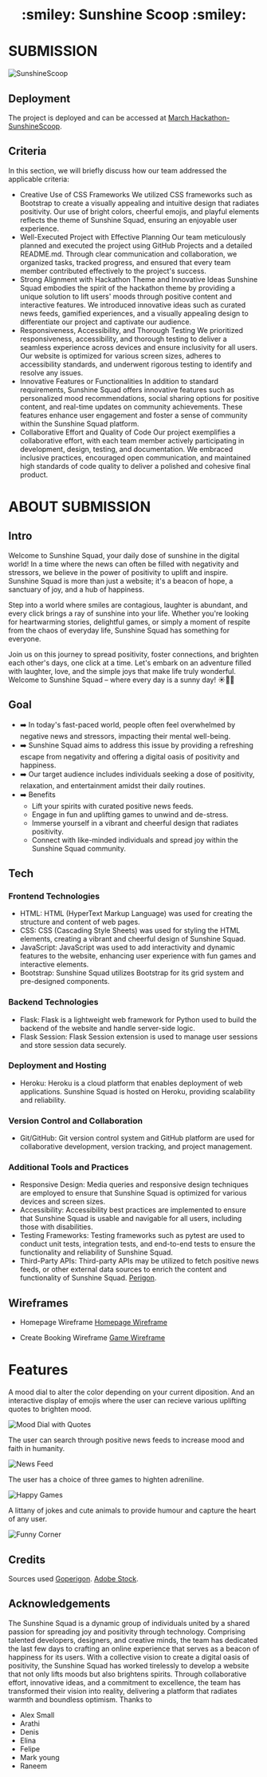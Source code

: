 
<h1 align="center"><strong> :smiley: Sunshine Scoop :smiley: </strong>

</h1>

# SUBMISSION
![SunshineScoop](appmanager/static/images/mainimage.jpg)



## Deployment
The project is deployed and can be accessed at [March Hackathon-SunshineScoop](https://march-hackathon-sunshine-squad-e5b99e572892.herokuapp.com/).

## Criteria
In this section, we will briefly discuss how our team addressed the applicable criteria:

-  Creative Use of CSS Frameworks
We utilized CSS frameworks such as Bootstrap to create a visually appealing and intuitive design that radiates positivity. Our use of bright colors, cheerful emojis, and playful elements reflects the theme of Sunshine Squad, ensuring an enjoyable user experience.
-  Well-Executed Project with Effective Planning
Our team meticulously planned and executed the project using GitHub Projects and a detailed README.md. Through clear communication and collaboration, we organized tasks, tracked progress, and ensured that every team member contributed effectively to the project's success.
-  Strong Alignment with Hackathon Theme and Innovative Ideas
Sunshine Squad embodies the spirit of the hackathon theme by providing a unique solution to lift users' moods through positive content and interactive features. We introduced innovative ideas such as curated news feeds, gamified experiences, and a visually appealing design to differentiate our project and captivate our audience.
-  Responsiveness, Accessibility, and Thorough Testing
We prioritized responsiveness, accessibility, and thorough testing to deliver a seamless experience across devices and ensure inclusivity for all users. Our website is optimized for various screen sizes, adheres to accessibility standards, and underwent rigorous testing to identify and resolve any issues.
-  Innovative Features or Functionalities
In addition to standard requirements, Sunshine Squad offers innovative features such as personalized mood recommendations, social sharing options for positive content, and real-time updates on community achievements. These features enhance user engagement and foster a sense of community within the Sunshine Squad platform.
-  Collaborative Effort and Quality of Code
Our project exemplifies a collaborative effort, with each team member actively participating in development, design, testing, and documentation. We embraced inclusive practices, encouraged open communication, and maintained high standards of code quality to deliver a polished and cohesive final product.

# ABOUT SUBMISSION
## Intro
Welcome to Sunshine Squad, your daily dose of sunshine in the digital world! In a time where the news can often be filled with negativity and stressors, we believe in the power of positivity to uplift and inspire. Sunshine Squad is more than just a website; it's a beacon of hope, a sanctuary of joy, and a hub of happiness.

Step into a world where smiles are contagious, laughter is abundant, and every click brings a ray of sunshine into your life. Whether you're looking for heartwarming stories, delightful games, or simply a moment of respite from the chaos of everyday life, Sunshine Squad has something for everyone.

Join us on this journey to spread positivity, foster connections, and brighten each other's days, one click at a time. Let's embark on an adventure filled with laughter, love, and the simple joys that make life truly wonderful. Welcome to Sunshine Squad – where every day is a sunny day! ☀️🌈😊

## Goal

- ➡️ In today's fast-paced world, people often feel overwhelmed by negative news and stressors, impacting their mental well-being.
- ➡️ Sunshine Squad aims to address this issue by providing a refreshing escape from negativity and offering a digital oasis of positivity and happiness.
- ➡️ Our target audience includes individuals seeking a dose of positivity, relaxation, and entertainment amidst their daily routines.
- ➡️ Benefits
    - Lift your spirits with curated positive news feeds.
    - Engage in fun and uplifting games to unwind and de-stress.
    - Immerse yourself in a vibrant and cheerful design that radiates positivity.
    - Connect with like-minded individuals and spread joy within the Sunshine Squad community.

## Tech
### Frontend Technologies
- HTML: HTML (HyperText Markup Language) was used for creating the structure and content of web pages.
- CSS: CSS (Cascading Style Sheets) was used for styling the HTML elements, creating a vibrant and cheerful design of Sunshine Squad.
- JavaScript: JavaScript was used to add interactivity and dynamic features to the website, enhancing user experience with fun games and interactive elements.
- Bootstrap: Sunshine Squad utilizes Bootstrap for its grid system and pre-designed components.

### Backend Technologies
- Flask: Flask is a lightweight web framework for Python used to build the backend of the website and handle server-side logic.
- Flask Session: Flask Session extension is used to manage user sessions and store session data securely.

### Deployment and Hosting
- Heroku: Heroku is a cloud platform that enables deployment of web applications. Sunshine Squad is hosted on Heroku, providing scalability and reliability.

### Version Control and Collaboration
- Git/GitHub: Git version control system and GitHub platform are used for collaborative development, version tracking, and project management.

### Additional Tools and Practices
- Responsive Design: Media queries and responsive design techniques are employed to ensure that Sunshine Squad is optimized for various devices and screen sizes.
- Accessibility: Accessibility best practices are implemented to ensure that Sunshine Squad is usable and navigable for all users, including those with disabilities.
- Testing Frameworks: Testing frameworks such as pytest are used to conduct unit tests, integration tests, and end-to-end tests to ensure the functionality and reliability of Sunshine Squad.
- Third-Party APIs: Third-party APIs may be utilized to fetch positive news feeds, or other external data sources to enrich the content and functionality of Sunshine Squad. [Perigon](https://www.goperigon.com/).

## Wireframes

- Homepage Wireframe
[Homepage Wireframe](readme/newwireframe1.png)

- Create Booking Wireframe
[Game Wireframe](readme/newwireframe2.png)

# Features

A mood dial to alter the color depending on your current diposition. And an interactive display of emojis where the user can recieve various uplifting quotes to brighten mood.    


![Mood Dial with Quotes](/appmanager/static/images/hero.png)    



The user can search through positive news feeds to increase mood and faith in humanity.    



![News Feed](/appmanager/static/images/articles.png)    


The user has a choice of three games to highten adreniline.    


![Happy Games](/appmanager/static/images/games.png)    


A littany of jokes and cute animals to provide humour and capture the heart of any user.    


![Funny Corner](/appmanager/static/images/funnycorner.png)    


## Credits
Sources used
[Goperigon](https://www.goperigon.com/).
[Adobe Stock](https://stock.adobe.com/).

## Acknowledgements
The Sunshine Squad is a dynamic group of individuals united by a shared passion for spreading joy and positivity through technology. Comprising talented developers, designers, and creative minds, the team has dedicated the last few days to crafting an online experience that serves as a beacon of happiness for its users. With a collective vision to create a digital oasis of positivity, the Sunshine Squad has worked tirelessly to develop a website that not only lifts moods but also brightens spirits. Through collaborative effort, innovative ideas, and a commitment to excellence, the team has transformed their vision into reality, delivering a platform that radiates warmth and boundless optimism.
Thanks to
- Alex Small
- Arathi
- Denis
- Elina
- Felipe
- Mark young
- Raneem